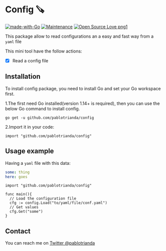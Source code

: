 # Config 🪚
[![made-with-Go](https://img.shields.io/badge/Made%20with-Go-1f425f.svg)](https://go.dev/)
[![Maintenance](https://img.shields.io/badge/Maintained%3F-yes-green.svg)](https://GitHub.com/Naereen/StrapDown.js/graphs/commit-activity)
[![Open Source Love png1](https://badges.frapsoft.com/os/v1/open-source.png?v=103)](https://github.com/ellerbrock/open-source-badges/)

This package allow to read configurations an a easy and fast way from a `yaml` file

This mini tool have the follow actions:
* [x] Read a config file

## Installation
To install config package, you need to install Go and set your Go workspace first.

1.The first need Go installed(version 1.14+ is required), then you can use the below Go command to install config.

```
go get -u github.com/pablotrianda/config
```

2.Import it in your code:
```golang
import "github.com/pablotrianda/config"
```
## Usage example
Having a `yaml` file with this data:
```yaml
some: thing
here: goes
```
```golang
import "github.com/pablotrianda/config"

func main(){
  // Load the configuration file
  cfg := config.Load("to/yaml/file/conf.yaml")
  // Get values
  cfg.Get("some")
}
```
## Contact
You can reach me on [Twitter @pablotrianda](https://www.twitter.com/pablotrianda)
